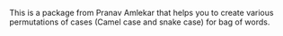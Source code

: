 This is a package from Pranav Amlekar that helps you to create various permutations of cases (Camel case and snake case) for bag of words.